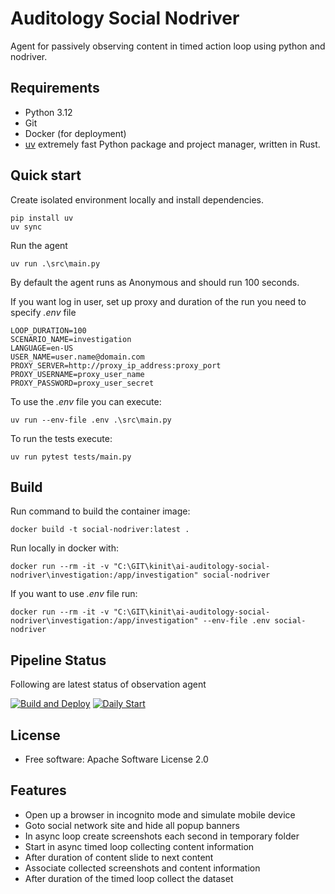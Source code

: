 # Auditology Social Nodriver

Agent for passively observing content in timed action loop using python and nodriver.

## Requirements

- Python 3.12
- Git
- Docker (for deployment)
- [uv](https://docs.astral.sh/uv/) extremely fast Python package and project manager, written in Rust.

## Quick start

Create isolated environment locally and install dependencies.
```
pip install uv
uv sync
```

Run the agent
```
uv run .\src\main.py
```
By default the agent runs as Anonymous and should run 100 seconds.

If you want log in user, set up proxy and duration of the run you need to specify *.env* file
```.env
LOOP_DURATION=100
SCENARIO_NAME=investigation
LANGUAGE=en-US
USER_NAME=user.name@domain.com
PROXY_SERVER=http://proxy_ip_address:proxy_port
PROXY_USERNAME=proxy_user_name
PROXY_PASSWORD=proxy_user_secret
```

To use the *.env* file you can execute:
```
uv run --env-file .env .\src\main.py
```

To run the tests execute:
```
uv run pytest tests/main.py
```
## Build

Run command to build the container image:
```
docker build -t social-nodriver:latest .
```
Run locally in docker with:
```
docker run --rm -it -v "C:\GIT\kinit\ai-auditology-social-nodriver\investigation:/app/investigation" social-nodriver
```
If you want to use *.env* file run:
```
docker run --rm -it -v "C:\GIT\kinit\ai-auditology-social-nodriver\investigation:/app/investigation" --env-file .env social-nodriver
```
## Pipeline Status

Following are latest status of observation agent

[![Build and Deploy](https://github.com/kinit-sk/ai-auditology-social-nodriver/actions/workflows/build-deploy.yml/badge.svg)](https://github.com/kinit-sk/ai-auditology-social-nodriver/actions/workflows/build-deploy.yml)
[![Daily Start](https://github.com/kinit-sk/ai-auditology-social-nodriver/actions/workflows/daily-start.yml/badge.svg)](https://github.com/kinit-sk/ai-auditology-social-nodriver/actions/workflows/daily-start.yml)

## License

* Free software: Apache Software License 2.0

## Features

* Open up a browser in incognito mode and simulate mobile device
* Goto social network site and hide all popup banners
* In async loop create screenshots each second in temporary folder
* Start in async timed loop collecting content information
* After duration of content slide to next content
* Associate collected screenshots and content information
* After duration of the timed loop collect the dataset